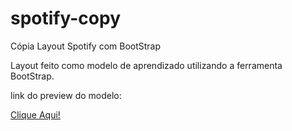 # spotify-copy
Cópia Layout Spotify com BootStrap

Layout feito como modelo de aprendizado utilizando a ferramenta BootStrap.

link do preview do modelo:

<a href="spotify-luanalmeida18.netlify.app">Clique Aqui!</a>
